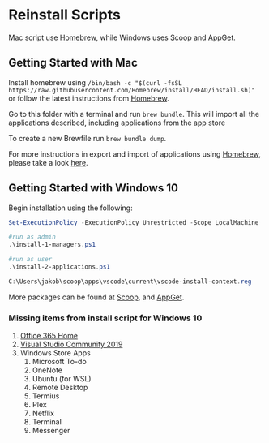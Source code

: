 # Reinstall Scripts

Mac script use [Homebrew](https://brew.sh/), while Windows uses [Scoop](https://scoop.sh/) and [AppGet](https://appget.net/).

## Getting Started with Mac

Install homebrew using `/bin/bash -c "$(curl -fsSL https://raw.githubusercontent.com/Homebrew/install/HEAD/install.sh)"` or follow the latest instructions from [Homebrew](https://brew.sh/).

Go to this folder with a terminal and run `brew bundle`. This will import all the applications described, including applications from the app store

To create a new Brewfile run `brew bundle dump`.

For more instructions in export and import of applications using [Homebrew](https://brew.sh/), please take a look [here](https://tomlankhorst.nl/brew-bundle-restore-backup/).

## Getting Started with Windows 10

Begin installation using the following:

```powershell
Set-ExecutionPolicy -ExecutionPolicy Unrestricted -Scope LocalMachine

#run as admin
.\install-1-managers.ps1

#run as user
.\install-2-applications.ps1

C:\Users\jakob\scoop\apps\vscode\current\vscode-install-context.reg
```

More packages can be found at [Scoop](https://github.com/ScoopInstaller/Main/tree/master/bucket), and [AppGet](https://appget.net/packages).

### Missing items from install script for Windows 10

1. [Office 365 Home](https://account.microsoft.com/services/office/install)
2. [Visual Studio Community 2019](https://visualstudio.microsoft.com/downloads/)
3. Windows Store Apps
   1. Microsoft To-do
   2. OneNote
   3. Ubuntu (for WSL)
   4. Remote Desktop
   5. Termius
   6. Plex
   7. Netflix
   8. Terminal
   9. Messenger
